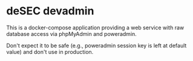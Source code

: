 deSEC devadmin
=====

This is a docker-compose application providing a web service with raw database access via phpMyAdmin and poweradmin.

Don't expect it to be safe (e.g., poweradmin session key is left at default value) and don't use in production.
